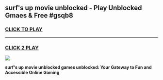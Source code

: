 
## surf's up movie unblocked - Play Unblocked Gmaes & Free #gsqb8
<h3>
<a href="https://news.freeplayer.one?title=surf's_up_movie_unblocked&ref=24F">CLICK TO PLAY</a></h3>
<hr>

<h3>
<a href="https://news.freeplayer.one?title=surf's_up_movie_unblocked&ref=24F">CLICK 2 PLAY</a>
  
</h3>

<a href="https://news.freeplayer.one?title=surf's_up_movie_unblocked&ref=24F/"><img src="https://clearcache.store/games.png"></a>


**surf's up movie unblocked games unblocked: Your Gateway to Fun and Accessible Online Gaming**
